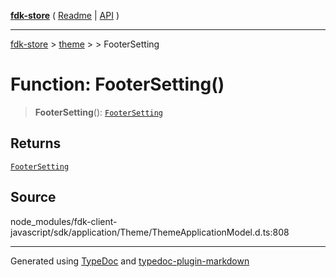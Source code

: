 [**fdk-store**](../../../README.md) ( [Readme](../../../README.md) \| [API](../../../API.md) )

---

[fdk-store](../../../API.md) > [theme](../../README.md) > [<internal>](../README.md) > FooterSetting

# Function: FooterSetting()

> **FooterSetting**(): [`FooterSetting`](../type-aliases/type-alias.FooterSetting.md)

## Returns

[`FooterSetting`](../type-aliases/type-alias.FooterSetting.md)

## Source

node_modules/fdk-client-javascript/sdk/application/Theme/ThemeApplicationModel.d.ts:808

---

Generated using [TypeDoc](https://typedoc.org/) and [typedoc-plugin-markdown](https://www.npmjs.com/package/typedoc-plugin-markdown)
